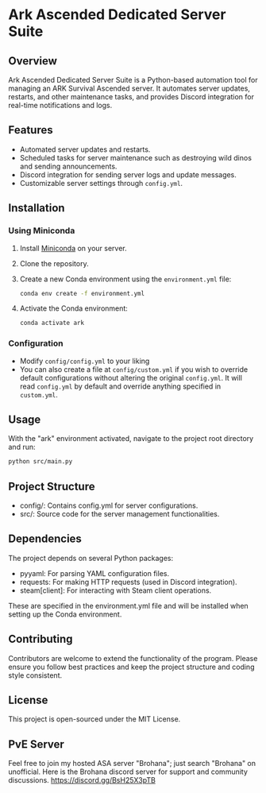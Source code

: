 # Ark Ascended Dedicated Server Suite

## Overview

Ark Ascended Dedicated Server Suite is a Python-based automation tool for managing an ARK Survival Ascended server. It automates server updates, restarts, and other maintenance tasks, and provides Discord integration for real-time notifications and logs.

## Features

- Automated server updates and restarts.
- Scheduled tasks for server maintenance such as destroying wild dinos and sending announcements.
- Discord integration for sending server logs and update messages.
- Customizable server settings through `config.yml`.

## Installation

### Using Miniconda

1. Install [Miniconda](https://docs.conda.io/en/latest/miniconda.html) on your server.
2. Clone the repository.
3. Create a new Conda environment using the `environment.yml` file:

    ```bash
    conda env create -f environment.yml
    ```

4. Activate the Conda environment:

    ```bash
    conda activate ark
    ```

### Configuration

- Modify `config/config.yml` to your liking
- You can also create a file at `config/custom.yml` if you wish to override default configurations without altering the original `config.yml`. It will read `config.yml` by default and override anything specified in `custom.yml`.

## Usage

With the "ark" environment activated, navigate to the project root directory and run:

```bash
python src/main.py
```

## Project Structure
- config/: Contains config.yml for server configurations.
- src/: Source code for the server management functionalities.

## Dependencies
The project depends on several Python packages:

- pyyaml: For parsing YAML configuration files.
- requests: For making HTTP requests (used in Discord integration).
- steam[client]: For interacting with Steam client operations.

These are specified in the environment.yml file and will be installed when setting up the Conda environment.

## Contributing
Contributors are welcome to extend the functionality of the program. Please ensure you follow best practices and keep the project structure and coding style consistent.

## License
This project is open-sourced under the MIT License.

## PvE Server
Feel free to join my hosted ASA server "Brohana"; just search "Brohana" on unofficial. Here is the Brohana discord server for support and community discussions. https://discord.gg/BsH25X3pTB
